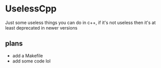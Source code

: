 # UselessCpp

Just some useless things you can do in c++, if it's not useless then it's at least deprecated in newer versions

## plans
  - add a Makefile
  - add some code lol
